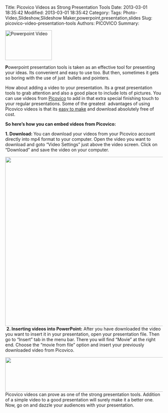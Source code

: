 Title: Picovico Videos as Strong Presentation Tools
Date: 2013-03-01 18:35:42
Modified: 2013-03-01 18:35:42
Category: 
Tags: Photo-Video,Slideshow,Slideshow Maker,powerpoint,presentation,slides
Slug: picovico-video-presentation-tools
Authors: PICOVICO
Summary: 

<a href="themes/wp-content/uploads/2013/03/powerpoint_video.png"><img class="wp-image-379 alignleft" title="powerpoint_video" src="themes/wp-content/uploads/2013/03/powerpoint_video.png" alt="Powerpoint Video" width="149" height="95" /></a>

<strong>P</strong>owerpoint presentation tools is taken as an effective tool for presenting your ideas. Its convenient and easy to use too. But then, sometimes it gets so boring with the use of just  bullets and pointers.

How about adding a video to your presentation. Its a great presentation tools to grab attention and also a good place to include lots of pictures. You can use videos from <a title="Picovico" href="http://www.picovico.com" target="_blank">Picovico</a> to add in that extra special finishing touch to your regular presentations. Some of the greatest  advantages of using Picovico videos is that its <a href="http://www.picovico.com/blog/how-to-make-a-video.html" target="_blank">easy to make</a> and download absolutely free of cost.

<strong>So here’s how you can embed videos from Picovico:</strong>

<strong></strong><strong>1. Download:
</strong>You can download your videos from your Picovico account directly into mp4 format to your computer. Open the video you want to download and goto “Video Settings” just above the video screen. Click on “Download” and save the video on your computer.

<a href="themes/wp-content/uploads/2013/03/picovico_download.png"><img class="aligncenter size-full wp-image-373" title="picovico_download" src="themes/wp-content/uploads/2013/03/picovico_download.png" alt="" width="851" height="539" /></a> <strong>2. Inserting videos into PowerPoint:</strong>
After you have downloaded the video you want to insert it in your presentation, open your presentation file. Then go to “Insert” tab in the menu bar. There you will find “Movie” at the right end. Choose the “movie from file” option and insert your previously downloaded video from Picovico.

<img class="aligncenter" src="https://lh6.googleusercontent.com/7bml2nb8_w4vxIKbMmgmn62ESepuASdtHUgKo7IO3_vyjVnaSbgmUUZSnwNOPq9uYM4Oztjo_Bq2Hikf3Z5v12sxqIaVYs7gjmuATHm-jh3bJpeZqBv4jmfVeToj9B2c2Q" alt="" width="624px;" height="110px;" />
Picovico videos can prove as one of the strong presentation tools. Addition of a simple video to a good presentation will surely make it a better one. Now, go on and dazzle your audiences with your presentation.
